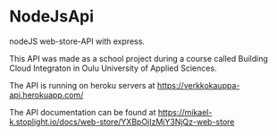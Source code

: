 # NodeJsApi
nodeJS web-store-API with express.

This API was made as a school project during a course called Building Cloud Integraton in Oulu University of Applied Sciences.

The API is running on heroku servers at https://verkkokauppa-api.herokuapp.com/

The API documentation can be found at https://mikael-k.stoplight.io/docs/web-store/YXBpOjIzMjY3NjQz-web-store
